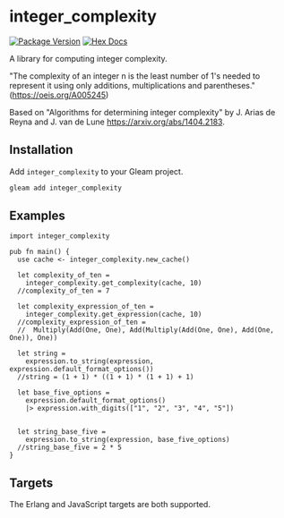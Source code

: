 # integer_complexity

[![Package Version](https://img.shields.io/hexpm/v/integer_complexity)](https://hex.pm/packages/integer_complexity)
[![Hex Docs](https://img.shields.io/badge/hex-docs-ffaff3)](https://hexdocs.pm/integer_complexity/)

A library for computing integer complexity.

"The complexity of an integer n is the least number of 1's needed to represent it using only additions, multiplications and parentheses." (<https://oeis.org/A005245>)

Based on "Algorithms for determining integer complexity" by J. Arias de Reyna and J. van de Lune
<https://arxiv.org/abs/1404.2183>.

## Installation

Add `integer_complexity` to your Gleam project.

```sh
gleam add integer_complexity
```

## Examples


```gleam
import integer_complexity

pub fn main() {
  use cache <- integer_complexity.new_cache()

  let complexity_of_ten =
    integer_complexity.get_complexity(cache, 10)
  //complexity_of_ten = 7

  let complexity_expression_of_ten =
    integer_complexity.get_expression(cache, 10)
  //complexity_expression_of_ten = 
  //  Multiply(Add(One, One), Add(Multiply(Add(One, One), Add(One, One)), One))

  let string =
    expression.to_string(expression, expression.default_format_options())
  //string = (1 + 1) * ((1 + 1) * (1 + 1) + 1)

  let base_five_options = 
    expression.default_format_options()
    |> expression.with_digits(["1", "2", "3", "4", "5"])


  let string_base_five =
    expression.to_string(expression, base_five_options)
  //string_base_five = 2 * 5
}
```

## Targets

The Erlang and JavaScript targets are both supported.
